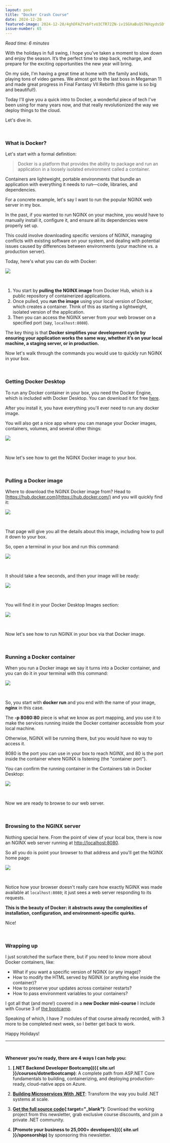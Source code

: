 ```yaml
---
layout: post
title: "Docker Crash Course"
date: 2024-12-28
featured-image: 2024-12-28/4ghDFAZYvbFtvU3CTR72ZN-iv1SGXaBuQS7NXqydsSDfH.jpeg
issue-number: 65
---
```


*Read time: 6 minutes*

With the holidays in full swing, I hope you’ve taken a moment to slow down and enjoy the season. It’s the perfect time to step back, recharge, and prepare for the exciting opportunities the new year will bring.

On my side, I'm having a great time at home with the family and kids, playing tons of video games. We almost got to the last boss in Megaman 11 and made great progress in Final Fantasy VII Rebirth (this game is so big and beautiful!).

Today I'll give you a quick intro to Docker, a wonderful piece of tech I've been using for many years now, and that really revolutionized the way we deploy things to the cloud.

Let's dive in.

​

### **What is Docker?**
Let's start with a formal definition:

> Docker is a platform that provides the ability to package and run an application in a loosely isolated environment called a container.


Containers are lightweight, portable environments that bundle an application with everything it needs to run—code, libraries, and dependencies.

For a concrete example, let's say I want to run the popular NGINX web server in my box.

In the past, if you wanted to run NGINX on your machine, you would have to manually install it, configure it, and ensure all its dependencies were properly set up.

This could involve downloading specific versions of NGINX, managing conflicts with existing software on your system, and dealing with potential issues caused by differences between environments (your machine vs. a production server).

Today, here's what you can do with Docker:


![](/assets/images/2024-12-28/4ghDFAZYvbFtvU3CTR72ZN-iv1SGXaBuQS7NXqydsSDfH.jpeg)

​

1.  <span>You start by **pulling the NGINX image** from Docker Hub, which is a public repository of containerized applications. </span>
2.  <span>Once pulled, you **run the image** using your local version of Docker, which creates a container. Think of this as starting a lightweight, isolated version of the application.</span>
3.  <span>Then you can access the NGINX server from your web browser on a specified port (say, `localhost:8080`).</span>

The key thing is that **Docker simplifies your development cycle by ensuring your application works the same way, whether it’s on your local machine, a staging server, or in production.**

Now let's walk through the commands you would use to quickly run NGINX in your box.

​

### **Getting Docker Desktop**
To run any Docker container in your box, you need the Docker Engine, which is included with Docker Desktop. You can download it for free [here](https://docs.docker.com/desktop).

After you install it, you have everything you'll ever need to run any docker image.

You will also get a nice app where you can manage your Docker images, containers, volumes, and several other things:


![](/assets/images/2024-12-28/4ghDFAZYvbFtvU3CTR72ZN-6r47ipFPUwdmRZYkPRbNkz.jpeg)

​

Now let's see how to get the NGINX Docker image to your box.

​

### **Pulling a Docker image**
Where to download the NGINX Docker image from? Head to [https://hub.docker.com](https://hub.docker.com/) and you will quickly find it:


![](/assets/images/2024-12-28/4ghDFAZYvbFtvU3CTR72ZN-s6dt6EXC1K29bmxhzCzDsm.jpeg)

​

That page will give you all the details about this image, including how to pull it down to your box.

So, open a terminal in your box and run this command:


![](/assets/images/2024-12-28/4ghDFAZYvbFtvU3CTR72ZN-3WdchQjXXoLZX7MyzrfKQY.jpeg)

​

It should take a few seconds, and then your image will be ready:


![](/assets/images/2024-12-28/4ghDFAZYvbFtvU3CTR72ZN-fAHngZEBAt16ZjLA7dSWxE.jpeg)

​

You will find it in your Docker Desktop Images section:


![](/assets/images/2024-12-28/4ghDFAZYvbFtvU3CTR72ZN-2nkELq8fia4SXSyqgHBRG3.jpeg)

​

Now let's see how to run NGINX in your box via that Docker image.

​

### **Running a Docker container**
When you run a Docker image we say it turns into a Docker container, and you can do it in your terminal with this command:


![](/assets/images/2024-12-28/4ghDFAZYvbFtvU3CTR72ZN-bUxgp7bUbSuZpZheG1YfWD.jpeg)

​

So, you start with **docker run** and you end with the name of your image, **nginx** in this case.

The **-p 8080:80** piece is what we know as port mapping, and you use it to make the services running inside the Docker container accessible from your local machine.

Otherwise, NGINX will be running there, but you would have no way to access it.

8080 is the port you can use in your box to reach NGINX, and 80 is the port inside the container where NGINX is listening (the "container port").

You can confirm the running container in the Containers tab in Docker Desktop:


![](/assets/images/2024-12-28/4ghDFAZYvbFtvU3CTR72ZN-5NDJrDXHkeKAmUHVGZJBd3.jpeg)

​

Now we are ready to browse to our web server.

​

### **Browsing to the NGINX server**
Nothing special here. From the point of view of your local box, there is now an NGINX web server running at [http://localhost:8080](http://localhost:8080/).

So all you do is point your browser to that address and you'll get the NGINX home page:


![](/assets/images/2024-12-28/4ghDFAZYvbFtvU3CTR72ZN-3axUG6KJ4TTbLnV4HtZ27J.jpeg)

​

Notice how your browser doesn't really care how exactly NGINX was made available at `localhost:8080`; it just sees a web server responding to its requests.

**This is the beauty of Docker: it abstracts away the complexities of installation, configuration, and environment-specific quirks.**

Nice!

​

### **Wrapping up**
I just scratched the surface there, but if you need to know more about Docker containers, like:

*   <span>What if you want a specific version of NGINX (or any image)?</span>
*   <span>How to modify the HTML served by NGINX (or anything else inside the container)?</span>
*   <span>How to preserve your updates across container restarts?</span>
*   <span>How to pass environment variables to your containers?</span>

I got all that (and more!) covered in a **new Docker mini-course** I include with Course 3 of [the bootcamp](https://juliocasal.com/courses/dotnetbootcamp).

Speaking of which, I have 7 modules of that course already recorded, with 3 more to be completed next week, so I better get back to work.

Happy Holidays!

---


<br/>


**Whenever you’re ready, there are 4 ways I can help you:**

1. **[.NET Backend Developer Bootcamp]({{ site.url }}/courses/dotnetbootcamp)**: A complete path from ASP.NET Core fundamentals to building, containerizing, and deploying production-ready, cloud-native apps on Azure.

2. **​[Building Microservices With .NET](https://dotnetmicroservices.com)**: Transform the way you build .NET systems at scale.

3. **​[​Get the full source code](https://www.patreon.com/juliocasal){:target="_blank"}**: Download the working project from this newsletter, grab exclusive course discounts, and join a private .NET community.

4. **[Promote your business to 25,000+ developers]({{ site.url }}/sponsorship)** by sponsoring this newsletter.
